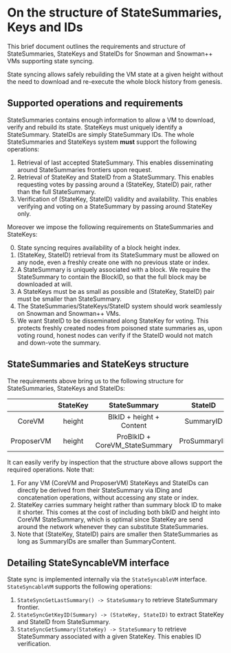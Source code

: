 # On the structure of StateSummaries, Keys and IDs

This brief document outlines the requirements and structure of StateSummaries, StateKeys and StateIDs for Snowman and Snowman++ VMs supporting state syncing.

State syncing allows safely rebuilding the VM state at a given height without the need to download and re-execute the whole block history from genesis.

## Supported operations and requirements

StateSummaries contains enough information to allow a VM to download, verify and rebuild its state. StateKeys must uniquely identify a StateSummary. StateIDs are simply StateSummary IDs.
The whole StateSummaries and StateKeys system **must** support the following operations:

1. Retrieval of last accepted StateSummary. This enables disseminating around StateSummaries frontiers upon request.
2. Retrieval of StateKey and StateID from a StateSummary. This enables requesting votes by passing around a (StateKey, StateID) pair, rather than the full StateSummary.
3. Verification of (StateKey, StateID) validity and availability. This enables verifying and voting on a StateSummary by passing around StateKey only.

Moreover we impose the following requirements on StateSummaries and StateKeys:

0. State syncing requires availability of a block height index.  
1. (StateKey, StateID) retrieval from its StateSummary must be allowed on any node, even a freshly create one with no previous state or index.
2. A StateSummary is uniquely associated with a block. We require the StateSummary to contain the BlockID, so that the full block may be downloaded at will.
3. A StateKeys must be as small as possible and (StateKey, StateID) pair must be smaller than StateSummary.
4. The StateSummaries/StateKeys/StateID system should work seamlessly on Snowman and Snowman++ VMs.
5. We want StateID to be disseminated along StateKey for voting. This protects freshly created nodes from poisoned state summaries as, upon voting round, honest nodes can verify if the StateID would not match and down-vote the summary.

## StateSummaries and StateKeys structure

The requirements above bring us to the following structure for StateSummaries, StateKeys and StateIDs:

|            | StateKey  | StateSummary                   | StateID      |
|:----------:|:---------:|:------------------------------:|:--------------:|
| CoreVM     | height    | BlkID + height + Content       | SummaryID    |
| ProposerVM | height    | ProBlkID + CoreVM_StateSummary | ProSummaryID |

It can easily verify by inspection that the structure above allows support the required operations. Note that:

1. For any VM (CoreVM and ProposerVM) StateKeys and StateIDs can directly be derived from their StateSummary via IDing and concatenation operations, without accessing any state or index.
2. StateKey carries summary height rather than summary block ID to make it shorter. This comes at the cost of including both blkID and height into CoreVM StateSummary, which is optimal since StateKey are send around the network whenever they can substitute StateSummaries.
3. Note that (StateKey, StateID) pairs are smaller then StateSummaries as long as SummaryIDs are smaller than SummaryContent.

## Detailing StateSyncableVM interface

State sync is implemented internally via the `StateSyncableVM` interface. `StateSyncableVM` supports the following operations:

1. `StateSyncGetLastSummary() -> StateSummary` to retrieve StateSummary frontier.
2. `StateSyncGetKeyID(Summary) -> (StateKey, StateID)` to extract StateKey and StateID from StateSummary.
3. `StateSyncGetSummary(StateKey) -> StateSummary` to retrieve StateSummary associated with a given StateKey. This enables ID verification.
